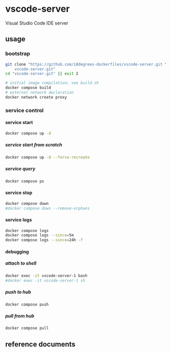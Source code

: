 
# vscode-server

Visual Studio Code IDE server

## usage

### bootstrap

```sh
git clone "https://github.com/i8degrees-dockerfiles/vscode-server.git \
    vscode-server.git"
cd "vscode-server.git" || exit 2
```

```sh
# initial image compilation; see build.sh
docker compose build
# external network declaration
docker network create proxy
```

### service control

#### service start

```sh
docker compose up -d
```

##### service start from scratch

```sh
docker compose up -d --force-recreate
```

##### service query

```sh
docker compose ps
```

#### service stop

```sh
docker compose down
#docker compose down --remove-orphans
```

#### service logs

```sh
docker compose logs
docker compose logs --since=5m
docker compose logs --since=24h -f
```

#### debugging

##### attach to shell

```sh
docker exec -it vscode-server-1 bash
#docker exec -it vscode-server-1 sh
```

##### push to hub

```sh
docker compose push
```

##### pull from hub

```sh
docker compose pull
```

## reference documents

[0]:
[90]:
[100]:
[110]:

